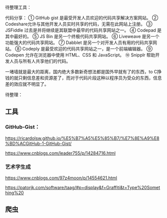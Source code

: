 待整理工具：

代码分享：
① GitHub gist 是最受开发人员欢迎的代码共享解决方案网站。
② Codeshare允许与其他开发人员实时共享的代码，无需在此网站上注册。
③ JSFiddle 过去是并将继续是其联盟中最早的代码共享网站之一。
④ Codepad 是其中最好的。
⑤ JS Bin 是另一个终极代码共享网站。
⑥ Liveweave 是另一个功能强大的代码共享网站。
⑦ Dabblet 是另一个对开发人员有用的代码共享网站。
⑧ Codeply 是最受欢迎的代码共享网站之一，是一个前端编辑器。
⑨ Codepen 允许在浏览器中使用 HTML、CSS 和 JavaScript。
⑩ Snipplr 帮助开发人员与所有人共享他们的代码。



一堵墙就是最大的距离，国内绝大多数新奇想法都是国外早就有了的东西，to C挣钱的就只剩信息差和资源差了，而对于代码片段这种以程序员为受众的东西，信息差的效应就不明显了。

待整理：
## 工具
### GitHub-Gist：

https://ricardolsw.github.io/%E5%B7%A5%E5%85%B7/%E7%8E%A9%E8%BD%ACGitHub-1-GitHub-Gist/

https://www.cnblogs.com/leader755/p/14284716.html

### 艺术字生成
https://www.cnblogs.com/97z4moon/p/14554621.html

https://patorjk.com/software/taag/#p=display&f=Graffiti&t=Type%20Something%20

## 爬虫

